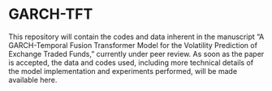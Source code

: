 # GARCH-TFT
This repository will contain the codes and data inherent in the manuscript “A GARCH-Temporal Fusion Transformer Model for the Volatility Prediction of Exchange Traded Funds,” currently under peer review.
As soon as the paper is accepted, the data and codes used, including more technical details of the model implementation and experiments performed, will be made available here.
